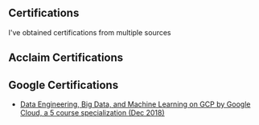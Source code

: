 ## Certifications
I've obtained certifications from multiple sources

## Acclaim Certifications
<div data-iframe-width="150" data-iframe-height="270" data-share-badge-id="25608eae-5bef-4381-84b1-d5c101d129c0"></div><script type="text/javascript" async src="//cdn.youracclaim.com/assets/utilities/embed.js"></script><div data-iframe-width="150" data-iframe-height="270" data-share-badge-id="a776be3a-99b4-44f5-b343-53edf3adc021"></div><script type="text/javascript" async src="//cdn.youracclaim.com/assets/utilities/embed.js"></script><div data-iframe-width="150" data-iframe-height="270" data-share-badge-id="fcf4c1fa-85f1-4640-9c45-f6ed849acb00"></div><script type="text/javascript" async src="//cdn.youracclaim.com/assets/utilities/embed.js"></script><div data-iframe-width="150" data-iframe-height="270" data-share-badge-id="6fdf27bc-917d-49ad-ae38-98f3d83116be"></div><script type="text/javascript" async src="//cdn.youracclaim.com/assets/utilities/embed.js"></script>


## Google Certifications
- [Data Engineering, Big Data, and Machine Learning on GCP by Google Cloud, a 5 course specialization (Dec 2018)](https://www.coursera.org/account/accomplishments/specialization/certificate/TT5RGYBZUGU2?utm_medium=certificate&utm_source=link&utm_campaign=copybutton_certificate)